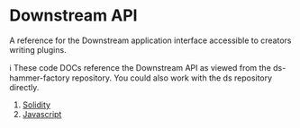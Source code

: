 # Downstream API

A reference for the Downstream application interface accessible to creators writing plugins.

<aside>
ℹ️ These code DOCs reference the Downstream API as viewed from the ds-hammer-factory repository. You could also work with the ds repository directly.
</aside>

1. [Solidity](./01-plugin-solidity.md)
1. [Javascript](./02-plugin-javascript.md)
